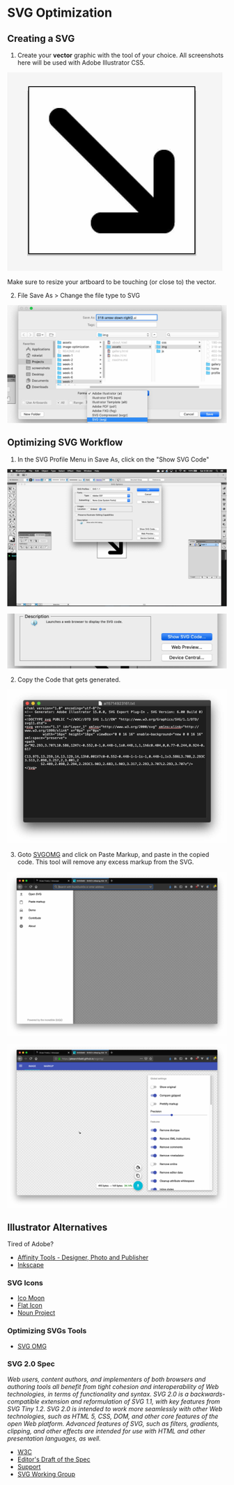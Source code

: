 # SVG Optimization

## Creating a SVG

1. Create your **vector** graphic with the tool of your choice. All screenshots here will be used with Adobe Illustrator CS5.

![Example](screenshots/svg/example-svg.jpg)

Make sure to resize your artboard to be touching (or close to) the vector.

2. File Save As > Change the file type to SVG

![Save as](screenshots/svg/save-menu-highlighted.jpg)

## Optimizing SVG Workflow

1. In the SVG Profile Menu in Save As, click on the "Show SVG Code"

![Show SVG Code](screenshots/svg/svg-profile.jpg)

![Show SVG Code](screenshots/svg/show-svg-code.jpg)

2. Copy the Code that gets generated.

![Code](screenshots/svg/code.jpg)


3. Goto [SVGOMG](https://jakearchibald.github.io/svgomg/) and click on Paste Markup, and paste in the copied code. This tool will remove any excess markup from the SVG.

![Before Pasting](screenshots/svg/svg-omg-before.jpg)

![After](screenshots/svg/svg-omg-after.jpg)


## Illustrator Alternatives

Tired of Adobe?

* [Affinity Tools - Designer, Photo and Publisher](https://affinity.serif.com/en-us/)
* [Inkscape](https://inkscape.org/)

### SVG Icons
* [Ico Moon](http://icomoon.io)
* [Flat Icon](https://www.flaticon.com/)
* [Noun Project](https://thenounproject.com/)

### Optimizing SVGs Tools
* [SVG OMG](https://jakearchibald.github.io/svgomg/)

### SVG 2.0 Spec

*Web users, content authors, and implementers of both browsers and authoring tools all benefit from tight cohesion and interoperability of Web technologies, in terms of functionality and syntax. SVG 2.0 is a backwards-compatible extension and reformulation of SVG 1.1, with key features from SVG Tiny 1.2. SVG 2.0 is intended to work more seamlessly with other Web technologies, such as HTML 5, CSS, DOM, and other core features of the open Web platform. Advanced features of SVG, such as filters, gradients, clipping, and other effects are intended for use with HTML and other presentation languages, as well.*

* [W3C](https://www.w3.org/TR/SVG2/)
* [Editor's Draft of the Spec](https://dev.w3.org/SVG/profiles/2.0/publish/intro.html)
* [Support](https://developer.mozilla.org/en-US/docs/Web/SVG/SVG_2_support_in_Mozilla)
* [SVG Working Group](https://svgwg.org/)
